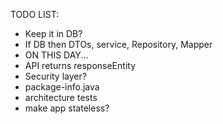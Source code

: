 TODO LIST:
- Keep it in DB?
- If DB then DTOs, service, Repository, Mapper
- ON THIS DAY...
- API returns responseEntity
- Security layer?
- package-info.java
- architecture tests
- make app stateless?
